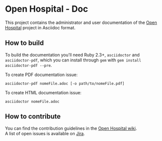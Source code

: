 # Open Hospital - Doc

This project contains the administrator and user documentation of the [Open Hospital][openhospital] project in Asciidoc format.

## How to build

To build the documentation you'll need Ruby 2.3+, `asciidoctor` and `asciidoctor-pdf`, which you can install through `gem` with `gem install asciidoctor-pdf --pre`.  

To create PDF documentation issue:

    asciidoctor-pdf nomeFile.adoc [-o path/to/nomeFile.pdf]
    
To create HTML documentation issue:

    asciidoctor nomeFile.adoc

## How to contribute

You can find the contribution guidelines in the [Open Hospital wiki][contribution-guide].  
A list of open issues is available on [Jira][jira].

 [openhospital]: https://www.open-hospital.org/
 [contribution-guide]: https://openhospital.atlassian.net/wiki/display/OH/Contribution+Guidelines
 [jira]: https://openhospital.atlassian.net/issues/
